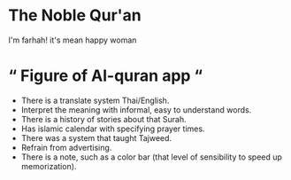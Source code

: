 # The Noble Qur'an

I'm farhah!
it's mean happy woman

# “ Figure of Al-quran app “ 
* There is a translate system Thai/English. 
* Interpret the meaning with informal, easy to understand words. 
* There is a history of stories about that Surah. 
* Has islamic calendar with specifying prayer times. 
* There was a system that taught Tajweed. 
* Refrain from advertising. 
* There is a note, such as a color bar (that level of sensibility to speed up memorization). 
